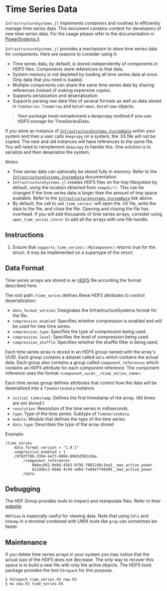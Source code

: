 # Time Series Data

`InfrastructureSystems.jl` implements containers and routines to efficiently manage time
series data. This document contains content for developers of new time series data. For the
usage please refer to the documentation in [PowerSystems.jl](https://nrel-siip.github.io/PowerSystems.jl/stable).

`InfrastructureSystems.jl` provides a mechanism to store time series data for
components. Here are reasons to consider using it:

  - Time series data, by default, is stored independently of components in HDF5 files. Components store references to that data.
  - System memory is not depleted by loading all time series data at once. Only data that you need is loaded.
  - Multiple components can share the same time series data by sharing references instead of
    making expensive copies.
  - Supports serialization and deserialization.
  - Supports parsing raw data files of several formats as well as data stored in
    `TimeSeries.TimeArray` and `DataFrames.DataFrame` objects.

> **Your package must reimplement a deepcopy method if you use HDF5 storage for TimeSeriesData.**

If you store an instance of [`InfrastructureSystems.SystemData`](@ref) within your
system and then a user calls `deepcopy` on a system, the .h5 file will not be copied.
The new and old instances will have references to the same file. You will need to
reimplement `deepcopy` to handle this. One solution is to serialize and then
deserialize the system.

*Notes*:

  - Time series data can optionally be stored fully in memory. Refer to the [`InfrastructureSystems.SystemData`](@ref) documentation.
  - `InfrastructureSystems.jl` creates HDF5 files on the tmp filesystem by default, using the location obtained from `tempdir()`. This can be changed if the time series data is larger than the amount of tmp space available. Refer to the [`InfrastructureSystems.SystemData`](@ref) link above.
  - By default, the call to `add_time_series!` will open the .h5 file, write the data to the file,
  and close the file. Opening and closing the file has overhead. If you will add thousands of time
  series arrays, consider using `open_time_series_store!` to add all the arrays with one file handle.

## Instructions

 1. Ensure that `supports_time_series(::MyComponent)` returns true for the struct. It may
    be implemented on a supertype of the struct.

## Data Format

Time series arrays are stored in an
[HDF5](https://support.hdfgroup.org/HDF5/whatishdf5.html) file according the
format described here.

The root path `/time_series` defines these HDF5 attributes to control deserialization:

  - `data_format_version`: Designates the InfrastructureSystems format for the file.
  - `compression_enabled`: Specifies whether compression is enabled and will be used for new time series.
  - `compression_type`: Specifies the type of compression being used.
  - `compression_level`: Specifies the level of compression being used.
  - `compression_shuffle`: Specifies whether the shuffle filter is being used.

Each time series array is stored in an HDF5 group named with the array's UUID.
Each group contains a dataset called `data` which contains the actual data.
Each group also contains a group called `component_references` which contains
an HDF5 attribute for each component reference. The component reference uses the
format `<component_uuid>__<time_series_name>`.

Each time series group defines attributes that control how the data will be
deserialized into a `TimeSeriesData` instance.

  - `initial_timestamp`: Defines the first timestamp of the array. (All times are not stored.)
  - `resolution`: Resolution of the time series in milliseconds.
  - `type`: Type of the time series. Subtype of `TimeSeriesData`.
  - `module`: Module that defines the type of the time series.
  - `data_type`: Describes the type of the array stored.

Example:

```
/time_series
    data_format_version = "1.0.1"
    compression_enabled = 1
    /9f02f706-3394-4af3-8084-8903d302cbba
        /component_references
            0b6ecb61-8e8d-4563-b795-f001246c3ea5__max_active_power
            613ddbc2-b666-4c9d-adb5-fa69e7f40a95__max_active_power
        /data
```

## Debugging

The HDF Group provides tools to inspect and manipulate files. Refer to their
[website](https://support.hdfgroup.org/products/hdf5_tools/).

`HDFView` is especially useful for viewing data. Note that using `h5ls` and
`h5dump` in a terminal combined with UNIX tools like `grep` can sometimes be
faster.

## Maintenance

If you delete time series arrays in your system you may notice that the actual
size of the HDF5 does not decrease. The only way to recover this space is to
build a new file with only the active objects. The HDF5 tools package provides
the tool `h5repack` for this purpose.

```console
$ h5repack time_series.h5 new.h5
$ mv new.h5 time_series.h5
```
